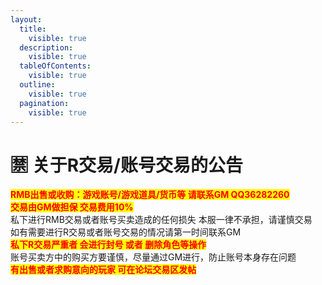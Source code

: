 ```yaml
---
layout:
  title:
    visible: true
  description:
    visible: true
  tableOfContents:
    visible: true
  outline:
    visible: true
  pagination:
    visible: true
---
```


# 🈲 关于R交易/账号交易的公告

<mark style="color:red;">**RMB出售或收购：游戏账号/游戏道具/货币等 请联系GM QQ36282260**</mark>\
<mark style="color:red;">**交易由GM做担保 交易费用10%**</mark>\
私下进行RMB交易或者账号买卖造成的任何损失 本服一律不承担，请谨慎交易\
如有需要进行R交易或者账号交易的情况请第一时间联系GM\
<mark style="color:red;">**私下R交易严重者 会进行封号 或者 删除角色等操作**</mark>\
账号买卖方中的购买方要谨慎，尽量通过GM进行，防止账号本身存在问题\
<mark style="color:red;">**有出售或者求购意向的玩家 可在论坛交易区发帖**</mark>

